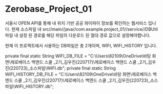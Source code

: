 # Zerobase_Project_01
서울시 OPEN API를 통해 내 위치 기반 공공 와이파이 정보를 확인하는 웹서비스 입니다.
현재 소스파일 내 src//main//java//com.example.project_01//service//DBUtil 파일 내 설정 된 경로를
해당 파일의 다운로드 된 절대 경로 값으로 설정해야합니다.

현재 이 프로젝트에서 사용하는 DB파일은 총 2개이며, WIFI, WIFI_HISTORY 입니다. 

private final static String WIFI_DB_FILE = "C:\\Users\\82109\\OneDrive\\바탕 화면\\제로베이스 백엔드 스쿨 _2기_김우진(220717)\\제로베이스 백엔드 스쿨 _2기_김우진(220723)_소스파일\\WIFI.db";
private final static String WIFI_HISTORY_DB_FILE = "C:\\Users\\82109\\OneDrive\\바탕 화면\\제로베이스 백엔드 스쿨 _2기_김우진(220717)\\제로베이스 백엔드 스쿨 _2기_김우진(220723)_소스파일\\WIFI_HISTORY.db";
